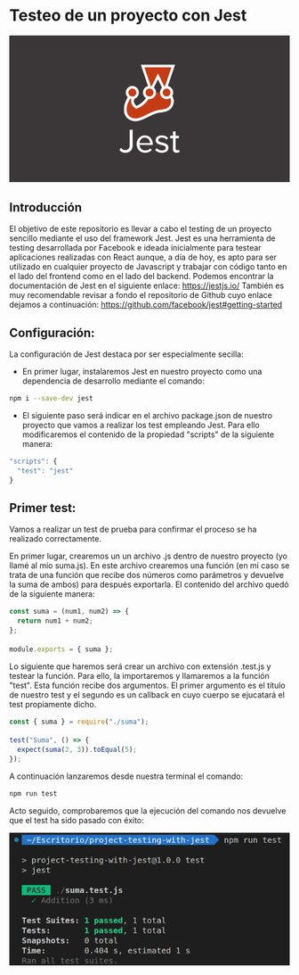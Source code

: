 # Testeo de un proyecto con Jest

<img src="./images/jest-image.png" alt="jest image" />

## Introducción

El objetivo de este repositorio es llevar a cabo el testing de un proyecto sencillo mediante el uso del framework Jest.
Jest es una herramienta de testing desarrollada por Facebook e ideada inicialmente para testear aplicaciones realizadas con React aunque, a día de hoy, es apto para ser utilizado en cualquier proyecto de Javascript y trabajar con código tanto en el lado del frontend como en el lado del backend.
Podemos encontrar la documentación de Jest en el siguiente enlace: https://jestjs.io/
También es muy recomendable revisar a fondo el repositorio de Github cuyo enlace dejamos a continuación: https://github.com/facebook/jest#getting-started

## Configuración:

La configuración de Jest destaca por ser especialmente secilla:

- En primer lugar, instalaremos Jest en nuestro proyecto como una dependencia de desarrollo mediante el comando:

```sh
npm i --save-dev jest
```

- El siguiente paso será indicar en el archivo package.json de nuestro proyecto que vamos a realizar los test empleando Jest. Para ello modificaremos el contenido de la propiedad "scripts" de la siguiente manera:

```js
"scripts": {
  "test": "jest"
}
```

## Primer test:

Vamos a realizar un test de prueba para confirmar el proceso se ha realizado correctamente.

En primer lugar, crearemos un un archivo .js dentro de nuestro proyecto (yo llamé al mío suma.js). En este archivo crearemos una función (en mi caso se trata de una función que recibe dos números como parámetros y devuelve la suma de ambos) para después exportarla. El contenido del archivo quedó de la siguiente manera:

```js
const suma = (num1, num2) => {
  return num1 + num2;
};

module.exports = { suma };
```

Lo siguiente que haremos será crear un archivo con extensión .test.js y testear la función. Para ello, la importaremos y llamaremos a la función "test". Esta función recibe dos argumentos. El primer argumento es el título de nuestro test y el segundo es un callback en cuyo cuerpo se ejucatará el test propiamente dicho.

```js
const { suma } = require("./suma");

test("Suma", () => {
  expect(suma(2, 3)).toEqual(5);
});
```

A continuación lanzaremos desde nuestra terminal el comando:

```sh
npm run test
```

Acto seguido, comprobaremos que la ejecución del comando nos devuelve que el test ha sido pasado con éxito:

<img src="./images/first-test-result.png" alt="first test result" />
